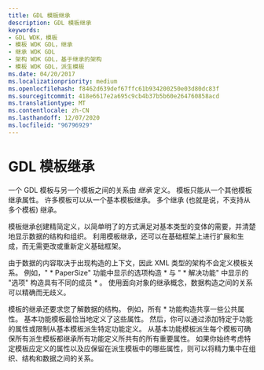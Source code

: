 ```yaml
---
title: GDL 模板继承
description: GDL 模板继承
keywords:
- GDL WDK，模板
- 模板 WDK GDL，继承
- 继承 WDK GDL
- 架构 WDK GDL，基于继承的架构
- 模板 WDK GDL，派生模板
ms.date: 04/20/2017
ms.localizationpriority: medium
ms.openlocfilehash: f8462d639def67ffc61b934200250e03d80dc83f
ms.sourcegitcommit: 418e6617e2a695c9cb4b37b5b60e264760858acd
ms.translationtype: MT
ms.contentlocale: zh-CN
ms.lasthandoff: 12/07/2020
ms.locfileid: "96796929"
---
```

# <a name="gdl-template-inheritance"></a>GDL 模板继承


一个 GDL 模板与另一个模板之间的关系由 *继承* 定义。 模板只能从一个其他模板继承属性。 许多模板可以从一个基本模板继承。 多个继承 (也就是说，不支持从多个模板) 继承。

模板继承创建精简定义，以简单明了的方式满足对基本类型的变体的需要，并清楚地显示数据的结构和组织。 利用模板继承，还可以在基础框架上进行扩展和生成，而无需更改或重新定义基础框架。

由于数据的内容取决于出现构造的上下文，因此 XML 类型的架构不会定义模板关系。 例如，" \* PaperSize" 功能中显示的选项构造 \* 与 " \* 解决功能" 中显示的 "选项" 构造具有不同的成员 \* 。 使用面向对象的继承概念，数据构造之间的关系可以精确而无歧义。

模板的继承还要求您了解数据的结构。 例如，所有 \* 功能构造共享一些公共属性。 基本功能模板最恰当地定义了这些属性。 然后，你可以通过添加特定于功能的属性或限制从基本模板派生特定功能定义。 从基本功能模板派生每个模板可确保所有派生模板都继承所有功能定义所共有的所有重要属性。 如果你始终考虑特定模板应定义的属性以及应保留在派生模板中的哪些属性，则可以将精力集中在组织、结构和数据之间的关系。

 

 




